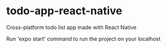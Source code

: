 # todo-app-react-native
Cross-platform todo list app made with React Native

Run 'expo start' command to run the project on your localhost

